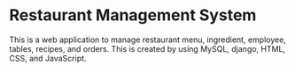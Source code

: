 # Restaurant Management System

This is a web application to manage restaurant menu, ingredient, employee, tables, recipes, and orders.
This is created by using MySQL, django, HTML, CSS, and JavaScript.
